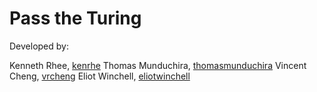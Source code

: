 Pass the Turing
=============
Developed by:

Kenneth Rhee, [kenrhe](https://www.github.com/kenrhe "Kenneth Rhee's Github")
Thomas Munduchira, [thomasmunduchira](https://www.github.com/thomasmunduchira "Thomas Munduchira's Github")
Vincent Cheng, [vrcheng](https://www.github.com/vrcheng "Vincent Cheng's Github")
Eliot Winchell, [eliotwinchell](https://www.gitub.com/eliotwinchell "Eliot Winchell's Github")
